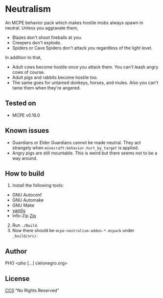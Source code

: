 # Neutralism
An MCPE behavior pack which makes hostile mobs always spawn in
neutral. Unless you aggravate them,
* Blazes don't shoot fireballs at you.
* Creepers don't explode.
* Spiders or Cave Spiders don't attack you regardless of the light
  level.

In addition to that,
* Adult cows become hostile once you attack them. You can't leash
  angry cows of course.
* Adult pigs and rabbits become hostile too.
* The same goes for untamed donkeys, horses, and mules. Also you can't
  tame them when they're angered.


## Tested on
* MCPE v0.16.0


## Known issues
* Guardians or Elder Guardians cannot be made neutral. They act
  strangely when `minecraft:behavior.hurt_by_target` is applied.
* Angry pigs are still mountable. This is weird but there seems not to
  be a way around.


## How to build
1. Install the following tools:
 * GNU Autoconf
 * GNU Automake
 * GNU Make
 * [yamljs](https://www.npmjs.com/package/yamljs)
 * Info-Zip [Zip](http://www.info-zip.org/Zip.html)
2. Run `./Build`.
3. Now there should be `mcpe-neutralism-addon-*.mcpack` under
   `_build/src/`.

## Author
PHO &lt;pho [...] cielonegro.org&gt;


## License
[CC0](https://creativecommons.org/share-your-work/public-domain/cc0/)
“No Rights Reserved”
